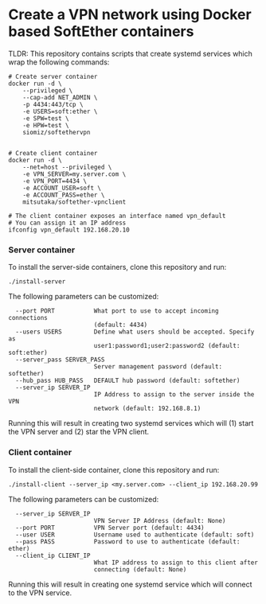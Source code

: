 # Create a VPN network using Docker based SoftEther containers

TLDR: This repository contains scripts that create systemd services which wrap the following commands:

```
# Create server container
docker run -d \
    --privileged \
    --cap-add NET_ADMIN \
    -p 4434:443/tcp \
    -e USERS=soft:ether \
    -e SPW=test \
    -e HPW=test \
    siomiz/softethervpn


# Create client container
docker run -d \
    --net=host --privileged \
    -e VPN_SERVER=my.server.com \
    -e VPN_PORT=4434 \
    -e ACCOUNT_USER=soft \
    -e ACCOUNT_PASS=ether \
    mitsutaka/softether-vpnclient

# The client container exposes an interface named vpn_default
# You can assign it an IP address
ifconfig vpn_default 192.168.20.10
```

### Server container

To install the server-side containers, clone this repository and run:

`./install-server`

The following parameters can be customized:

```
  --port PORT           What port to use to accept incoming connections
                        (default: 4434)
  --users USERS         Define what users should be accepted. Specify as
                        user1:password1;user2:password2 (default: soft:ether)
  --server_pass SERVER_PASS
                        Server management password (default: softether)
  --hub_pass HUB_PASS   DEFAULT hub password (default: softether)
  --server_ip SERVER_IP
                        IP Address to assign to the server inside the VPN
                        network (default: 192.168.8.1)
```

Running this will result in creating two systemd services which will (1) start the VPN server and (2) star the VPN client.


### Client container

To install the client-side container, clone this repository and run:

`./install-client --server_ip <my.server.com> --client_ip 192.168.20.99`

The following parameters can be customized:

```
  --server_ip SERVER_IP
                        VPN Server IP Address (default: None)
  --port PORT           VPN Server port (default: 4434)
  --user USER           Username used to authenticate (default: soft)
  --pass PASS           Password to use to authenticate (default: ether)
  --client_ip CLIENT_IP
                        What IP address to assign to this client after
                        connecting (default: None)
```

Running this will result in creating one systemd service which will connect to the VPN service.
